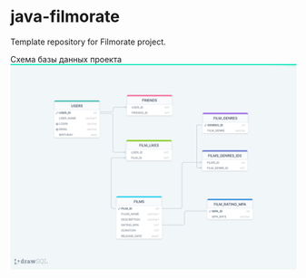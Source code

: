 # java-filmorate
Template repository for Filmorate project.

<picture>
Схема базы данных проекта
 <img alt="Show database" src=src/main/resources/schema.png>
</picture>

